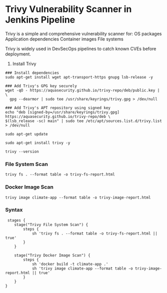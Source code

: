 # Trivy Vulnerability Scanner in Jenkins Pipeline

Trivy is a simple and comprehensive vulnerability scanner for:
OS packages
Application dependencies
Container images
File systems

Trivy is widely used in DevSecOps pipelines to catch known CVEs before deployment.

1. Install Trivy

```
### Install dependencies
sudo apt-get install wget apt-transport-https gnupg lsb-release -y

### Add Trivy's GPG key securely
wget -qO - https://aquasecurity.github.io/trivy-repo/deb/public.key | \
  gpg --dearmor | sudo tee /usr/share/keyrings/trivy.gpg > /dev/null

### Add Trivy's APT repository using signed key
echo "deb [signed-by=/usr/share/keyrings/trivy.gpg] https://aquasecurity.github.io/trivy-repo/deb \
$(lsb_release -sc) main" | sudo tee /etc/apt/sources.list.d/trivy.list > /dev/null

sudo apt-get update

sudo apt-get install trivy -y

trivy --version
```

### File System Scan

```
trivy fs . --format table -o trivy-fs-report.html
```

### Docker Image Scan

```
trivy image climate-app --format table -o trivy-image-report.html
```


### Syntax

```
 stages {
    stage("Trivy File System Scan") {
        steps {
            sh 'trivy fs . --format table -o trivy-fs-report.html || true'
        }
    }

    stage("Trivy Docker Image Scan") {
        steps {
            sh 'docker build -t climate-app .'
            sh 'trivy image climate-app --format table -o trivy-image-report.html || true'
        }
    }
}
```